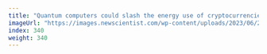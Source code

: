 ```yaml
---
title: "Quantum computers could slash the energy use of cryptocurrencies"
imageUrl: "https://images.newscientist.com/wp-content/uploads/2023/06/20165800/SEI_160867357.jpg?width=788"
index: 340
weight: 340
---
```

